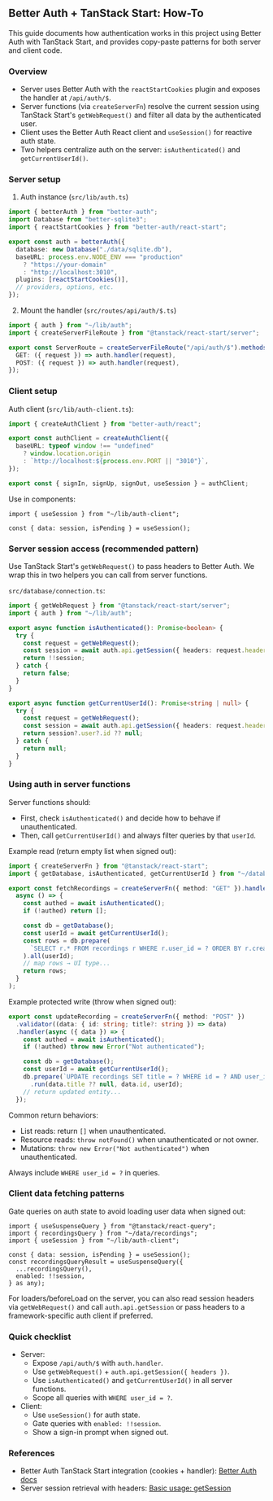 ## Better Auth + TanStack Start: How-To

This guide documents how authentication works in this project using Better Auth with TanStack Start, and provides copy-paste patterns for both server and client code.

### Overview

- Server uses Better Auth with the `reactStartCookies` plugin and exposes the handler at `/api/auth/$`.
- Server functions (via `createServerFn`) resolve the current session using TanStack Start's `getWebRequest()` and filter all data by the authenticated user.
- Client uses the Better Auth React client and `useSession()` for reactive auth state.
- Two helpers centralize auth on the server: `isAuthenticated()` and `getCurrentUserId()`.

### Server setup

1) Auth instance (`src/lib/auth.ts`)

```ts
import { betterAuth } from "better-auth";
import Database from "better-sqlite3";
import { reactStartCookies } from "better-auth/react-start";

export const auth = betterAuth({
  database: new Database("./data/sqlite.db"),
  baseURL: process.env.NODE_ENV === "production"
    ? "https://your-domain"
    : "http://localhost:3010",
  plugins: [reactStartCookies()],
  // providers, options, etc.
});
```

2) Mount the handler (`src/routes/api/auth/$.ts`)

```ts
import { auth } from "~/lib/auth";
import { createServerFileRoute } from "@tanstack/react-start/server";

export const ServerRoute = createServerFileRoute("/api/auth/$").methods({
  GET: ({ request }) => auth.handler(request),
  POST: ({ request }) => auth.handler(request),
});
```

### Client setup

Auth client (`src/lib/auth-client.ts`):

```ts
import { createAuthClient } from "better-auth/react";

export const authClient = createAuthClient({
  baseURL: typeof window !== "undefined"
    ? window.location.origin
    : `http://localhost:${process.env.PORT || "3010"}`,
});

export const { signIn, signUp, signOut, useSession } = authClient;
```

Use in components:

```tsx
import { useSession } from "~/lib/auth-client";

const { data: session, isPending } = useSession();
```

### Server session access (recommended pattern)

Use TanStack Start's `getWebRequest()` to pass headers to Better Auth. We wrap this in two helpers you can call from server functions.

`src/database/connection.ts`:

```ts
import { getWebRequest } from "@tanstack/react-start/server";
import { auth } from "~/lib/auth";

export async function isAuthenticated(): Promise<boolean> {
  try {
    const request = getWebRequest();
    const session = await auth.api.getSession({ headers: request.headers });
    return !!session;
  } catch {
    return false;
  }
}

export async function getCurrentUserId(): Promise<string | null> {
  try {
    const request = getWebRequest();
    const session = await auth.api.getSession({ headers: request.headers });
    return session?.user?.id ?? null;
  } catch {
    return null;
  }
}
```

### Using auth in server functions

Server functions should:
- First, check `isAuthenticated()` and decide how to behave if unauthenticated.
- Then, call `getCurrentUserId()` and always filter queries by that `userId`.

Example read (return empty list when signed out):

```ts
import { createServerFn } from "@tanstack/react-start";
import { getDatabase, isAuthenticated, getCurrentUserId } from "~/database/connection";

export const fetchRecordings = createServerFn({ method: "GET" }).handler(
  async () => {
    const authed = await isAuthenticated();
    if (!authed) return [];

    const db = getDatabase();
    const userId = await getCurrentUserId();
    const rows = db.prepare(
      `SELECT r.* FROM recordings r WHERE r.user_id = ? ORDER BY r.created_at DESC`
    ).all(userId);
    // map rows → UI type...
    return rows;
  }
);
```

Example protected write (throw when signed out):

```ts
export const updateRecording = createServerFn({ method: "POST" })
  .validator((data: { id: string; title?: string }) => data)
  .handler(async ({ data }) => {
    const authed = await isAuthenticated();
    if (!authed) throw new Error("Not authenticated");

    const db = getDatabase();
    const userId = await getCurrentUserId();
    db.prepare(`UPDATE recordings SET title = ? WHERE id = ? AND user_id = ?`)
      .run(data.title ?? null, data.id, userId);
    // return updated entity...
  });
```

Common return behaviors:
- List reads: return `[]` when unauthenticated.
- Resource reads: `throw notFound()` when unauthenticated or not owner.
- Mutations: `throw new Error("Not authenticated")` when unauthenticated.

Always include `WHERE user_id = ?` in queries.

### Client data fetching patterns

Gate queries on auth state to avoid loading user data when signed out:

```tsx
import { useSuspenseQuery } from "@tanstack/react-query";
import { recordingsQuery } from "~/data/recordings";
import { useSession } from "~/lib/auth-client";

const { data: session, isPending } = useSession();
const recordingsQueryResult = useSuspenseQuery({
  ...recordingsQuery(),
  enabled: !!session,
} as any);
```

For loaders/beforeLoad on the server, you can also read session headers via `getWebRequest()` and call `auth.api.getSession` or pass headers to a framework-specific auth client if preferred.

### Quick checklist

- Server:
  - Expose `/api/auth/$` with `auth.handler`.
  - Use `getWebRequest()` + `auth.api.getSession({ headers })`.
  - Use `isAuthenticated()` and `getCurrentUserId()` in all server functions.
  - Scope all queries with `WHERE user_id = ?`.
- Client:
  - Use `useSession()` for auth state.
  - Gate queries with `enabled: !!session`.
  - Show a sign-in prompt when signed out.

### References

- Better Auth TanStack Start integration (cookies + handler): [Better Auth docs](https://github.com/better-auth/better-auth/blob/canary/docs/content/docs/integrations/tanstack.mdx)
- Server session retrieval with headers: [Basic usage: getSession](https://github.com/better-auth/better-auth/blob/canary/docs/content/docs/basic-usage.mdx)


